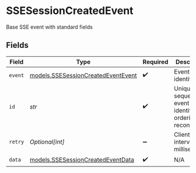 # SSESessionCreatedEvent

Base SSE event with standard fields


## Fields

| Field                                                                          | Type                                                                           | Required                                                                       | Description                                                                    | Example                                                                        |
| ------------------------------------------------------------------------------ | ------------------------------------------------------------------------------ | ------------------------------------------------------------------------------ | ------------------------------------------------------------------------------ | ------------------------------------------------------------------------------ |
| `event`                                                                        | [models.SSESessionCreatedEventEvent](../models/ssesessioncreatedeventevent.md) | :heavy_check_mark:                                                             | Event type identifier                                                          |                                                                                |
| `id`                                                                           | *str*                                                                          | :heavy_check_mark:                                                             | Unique sequential event identifier for ordering and reconnection               | 1234567890                                                                     |
| `retry`                                                                        | *Optional[int]*                                                                | :heavy_minus_sign:                                                             | Client retry interval in milliseconds                                          | 30000                                                                          |
| `data`                                                                         | [models.SSESessionCreatedEventData](../models/ssesessioncreatedeventdata.md)   | :heavy_check_mark:                                                             | N/A                                                                            |                                                                                |